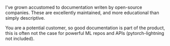 I've grown accustomed to documentation writen by open-source companies. These are excellently maintained, and more educational than simply descriptive. 

You are a potential customer, so good documentation is part of the product, this is often not the case for powerful ML repos and APIs (pytorch-lightning not included).

